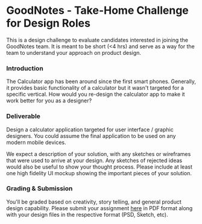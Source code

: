 GoodNotes - Take-Home Challenge for Design Roles
===
This is a design challenge to evaluate candidates interested in joining the GoodNotes team. It is meant to be short (<4 hrs) and serve as a way for the team to understand your approach on product design.

### Introduction

The Calculator app has been around since the first smart phones. Generally, it provides basic functionality of a calculator but it wasn't targeted for a specific vertical. How would you re-design the calculator app to make it work better for you as a designer?

### Deliverable
Design a calculator application targeted for user interface / graphic designers. You could assume the final application to be used on any modern mobile devices.

We expect a description of your solution, with any sketches or wireframes that were used to arrive at your design. Any sketches of rejected ideas would also be useful to show your thought process. Please include at least one high fidelity UI mockup showing the important pieces of your solution.

### Grading & Submission
You'll be graded based on creativity, story telling, and general product design capability. Please submit your assignment [here](https://airtable.com/shr2eaeRTGbYJBI5e) in PDF format along with your design files in the respective format (PSD, Sketch, etc).
